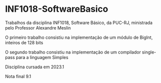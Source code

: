 # INF1018-SoftwareBasico

Trabalhos da disciplina INF1018, Software Básico, da PUC-RJ, ministrada pelo Professor Alexandre Meslin

O primeiro trabalho consistiu na implementação de um módulo de BigInt, inteiros de 128 bits

O segundo trabalho consistiu na implementação de um compilador single-pass para a linguagem Simples

Disciplina cursada em 2023.1

Nota final 9.1

